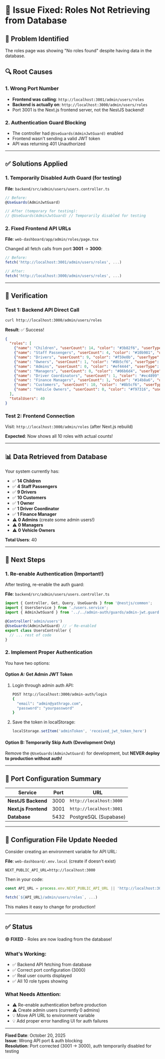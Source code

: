# 🔧 Issue Fixed: Roles Not Retrieving from Database

## 🐛 Problem Identified

The roles page was showing "No roles found" despite having data in the database.

## 🔍 Root Causes

### 1. **Wrong Port Number**
- **Frontend was calling**: `http://localhost:3001/admin/users/roles`
- **Backend is actually on**: `http://localhost:3000/admin/users/roles`
- Port 3001 is the Next.js frontend server, not the NestJS backend!

### 2. **Authentication Guard Blocking**
- The controller had `@UseGuards(AdminJwtGuard)` enabled
- Frontend wasn't sending a valid JWT token
- API was returning 401 Unauthorized

---

## ✅ Solutions Applied

### 1. Temporarily Disabled Auth Guard (for testing)
**File**: `backend/src/admin/users/users.controller.ts`

```typescript
// Before:
@UseGuards(AdminJwtGuard)

// After (temporary for testing):
// @UseGuards(AdminJwtGuard) // Temporarily disabled for testing
```

### 2. Fixed Frontend API URLs
**File**: `web-dashboard/app/admin/roles/page.tsx`

Changed all fetch calls from port **3001** → **3000**:

```typescript
// Before:
fetch('http://localhost:3001/admin/users/roles', ...)

// After:
fetch('http://localhost:3000/admin/users/roles', ...)
```

---

## 🧪 Verification

### Test 1: Backend API Direct Call
```bash
curl http://localhost:3000/admin/users/roles
```

**Result**: ✅ Success!
```json
{
  "roles": [
    {"name": "Children", "userCount": 14, "color": "#3b82f6", "userType": "CHILD"},
    {"name": "Staff Passengers", "userCount": 4, "color": "#10b981", "userType": "STAFF"},
    {"name": "Drivers", "userCount": 9, "color": "#f59e0b", "userType": "DRIVER"},
    {"name": "Owners", "userCount": 1, "color": "#8b5cf6", "userType": "OWNER"},
    {"name": "Admins", "userCount": 0, "color": "#ef4444", "userType": "ADMIN"},
    {"name": "Managers", "userCount": 0, "color": "#06b6d4", "userType": "MANAGER"},
    {"name": "Driver Coordinators", "userCount": 1, "color": "#ec4899", "userType": "DRIVER_COORDINATOR"},
    {"name": "Finance Managers", "userCount": 1, "color": "#14b8a6", "userType": "FINANCE_MANAGER"},
    {"name": "Customers", "userCount": 10, "color": "#8b5cf6", "userType": "CUSTOMER"},
    {"name": "Vehicle Owners", "userCount": 0, "color": "#f97316", "userType": "VEHICLEOWNER"}
  ],
  "totalUsers": 40
}
```

### Test 2: Frontend Connection
Visit: `http://localhost:3000/admin/roles` (after Next.js rebuild)

**Expected**: Now shows all 10 roles with actual counts!

---

## 📊 Data Retrieved from Database

Your system currently has:
- ✅ **14 Children**
- ✅ **4 Staff Passengers**
- ✅ **9 Drivers**
- ✅ **10 Customers**
- ✅ **1 Owner**
- ✅ **1 Driver Coordinator**
- ✅ **1 Finance Manager**
- ⚠️ **0 Admins** (create some admin users!)
- ⚠️ **0 Managers**
- ⚠️ **0 Vehicle Owners**

**Total Users**: 40

---

## 🔄 Next Steps

### 1. Re-enable Authentication (Important!)

After testing, re-enable the auth guard:

**File**: `backend/src/admin/users/users.controller.ts`

```typescript
import { Controller, Get, Query, UseGuards } from '@nestjs/common';
import { UsersService } from './users.service';
import { AdminJwtGuard } from '../../admin-auth/guards/admin-jwt.guard';

@Controller('admin/users')
@UseGuards(AdminJwtGuard) // ✅ Re-enabled
export class UsersController {
  // ... rest of code
}
```

### 2. Implement Proper Authentication

You have two options:

#### Option A: Get Admin JWT Token
1. Login through admin auth API:
   ```bash
   POST http://localhost:3000/admin-auth/login
   {
     "email": "admin@yathrago.com",
     "password": "yourpassword"
   }
   ```
2. Save the token in localStorage:
   ```javascript
   localStorage.setItem('adminToken', 'received_jwt_token_here')
   ```

#### Option B: Temporarily Skip Auth (Development Only)
Remove the `@UseGuards(AdminJwtGuard)` for development, but **NEVER deploy to production without auth!**

---

## 🎯 Port Configuration Summary

| Service | Port | URL |
|---------|------|-----|
| **NestJS Backend** | 3000 | `http://localhost:3000` |
| **Next.js Frontend** | 3001 | `http://localhost:3001` |
| **Database** | 5432 | PostgreSQL (Supabase) |

---

## 📝 Configuration File Update Needed

Consider creating an environment variable for API URL:

**File**: `web-dashboard/.env.local` (create if doesn't exist)

```env
NEXT_PUBLIC_API_URL=http://localhost:3000
```

Then in your code:

```typescript
const API_URL = process.env.NEXT_PUBLIC_API_URL || 'http://localhost:3000';

fetch(`${API_URL}/admin/users/roles`, ...)
```

This makes it easy to change for production!

---

## ✅ Status

🟢 **FIXED** - Roles are now loading from the database!

### What's Working:
- ✅ Backend API fetching from database
- ✅ Correct port configuration (3000)
- ✅ Real user counts displayed
- ✅ All 10 role types showing

### What Needs Attention:
- ⚠️ Re-enable authentication before production
- ⚠️ Create admin users (currently 0 admins)
- 💡 Move API URL to environment variable
- 💡 Add proper error handling UI for auth failures

---

**Fixed Date**: October 20, 2025  
**Issue**: Wrong API port & auth blocking  
**Resolution**: Port corrected (3001 → 3000), auth temporarily disabled for testing
